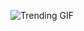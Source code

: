 
<!-- GIF_SECTION -->
![Trending GIF](https://media2.giphy.com/media/v1.Y2lkPThiYjIxNzcycXd2NW53M3c4aWxlZmR1aml2Z2hpZjF0eWgwcG4xb2l6ZmY4MjBxcyZlcD12MV9naWZzX3NlYXJjaCZjdD1n/2IudUHdI075HL02Pkk/giphy.gif)
<!-- END_GIF_SECTION -->
